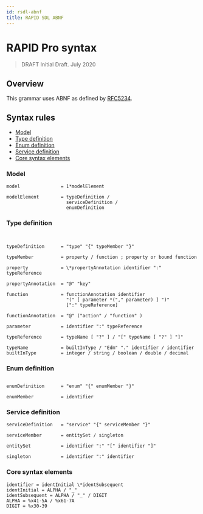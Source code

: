 ```yaml
---
id: rsdl-abnf
title: RAPID SDL ABNF
---
```


# RAPID Pro syntax

> DRAFT
Initial Draft. July 2020


## Overview

This grammar uses ABNF as defined by [RFC5234](https://tools.ietf.org/html/rfc5234).

## Syntax rules

- [Model](#model)
- [Type definition](#type-definition)
- [Enum definition](#enum-definition)
- [Service definition](#service-definition)
- [Core syntax elements](#core-syntax-elements)

### Model

```ABNF
model               = 1*modelElement

modelElement        = typeDefinition /
                      serviceDefinition /
                      enumDefinition
```

### Type definition

```ABNF


typeDefinition      = "type" "{" typeMember "}"

typeMember          = property / function ; property or bound function

property            = \*propertyAnnotation identifier ":" typeReference

propertyAnnotation  = "@" "key"

function            = functionAnnotation identifier
                      "(" [ parameter *("," parameter) ] ")"
                      [":" typeReference]

functionAnnotation  = "@" ("action" / "function" )

parameter           = identifier ":" typeReference

typeReference       = typeName [ "?" ] / "[" typeName [ "?" ] "]"

typeName            = builtInType / "Edm" "." identifier / identifier
builtInType         = integer / string / boolean / double / decimal

```

### Enum definition

```ABNF

enumDefinition      = "enum" "{" enumMember "}"

enumMember          = identifier

```

### Service definition

```ABNF
serviceDefinition   = "service" "{" serviceMember "}"

serviceMember       = entitySet / singleton

entitySet           = identifier ":" "[" identifier "]"

singleton           = identifier ":" identifier

```

### Core syntax elements

```ABNF
identifier = identInitial \*identSubsequent
identInitial = ALPHA / "_"
identSubsequent = ALPHA / "_" / DIGIT
ALPHA = %x41-5A / %x61-7A
DIGIT = %x30-39

```
